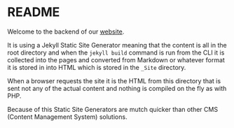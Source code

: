 # README

Welcome to the backend of our [website](http://digital-genius.github.io).

It is using a Jekyll Static Site Generator meaning that the content is all in the root directory and when the `jekyll build` command is run from the CLI it is collected into the pages and converted from Markdown or whatever format it is stored in into HTML which is stored in the `_Site` directory.

When a browser requests the site it is the HTML from this directory that is sent not any of the actual content and nothing is compiled on the fly as with PHP.

Because of this Static Site Generators are mutch quicker than other CMS (Content Management System) solutions.